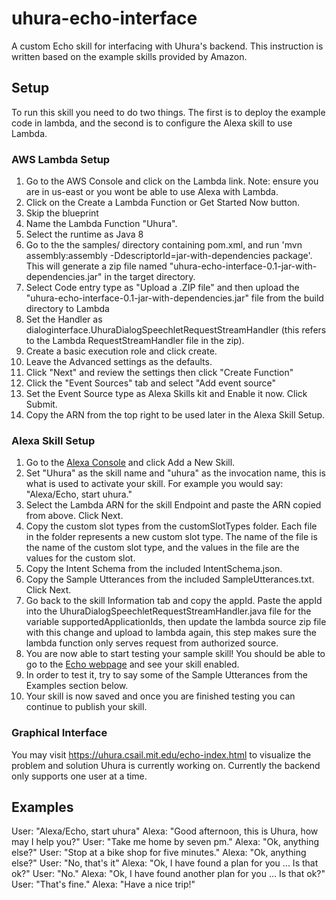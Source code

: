 # uhura-echo-interface
A custom Echo skill for interfacing with Uhura's backend. This instruction is written based on the example skills provided by Amazon.

## Setup
To run this skill you need to do two things. The first is to deploy the example code in lambda, and the second is to configure the Alexa skill to use Lambda.

### AWS Lambda Setup
1. Go to the AWS Console and click on the Lambda link. Note: ensure you are in us-east or you wont be able to use Alexa with Lambda.
2. Click on the Create a Lambda Function or Get Started Now button.
3. Skip the blueprint
4. Name the Lambda Function "Uhura".
5. Select the runtime as Java 8
6. Go to the the samples/ directory containing pom.xml, and run 'mvn assembly:assembly -DdescriptorId=jar-with-dependencies package'. This will generate a zip file named "uhura-echo-interface-0.1-jar-with-dependencies.jar" in the target directory.
7. Select Code entry type as "Upload a .ZIP file" and then upload the "uhura-echo-interface-0.1-jar-with-dependencies.jar" file from the build directory to Lambda
8. Set the Handler as dialoginterface.UhuraDialogSpeechletRequestStreamHandler (this refers to the Lambda RequestStreamHandler file in the zip).
9. Create a basic execution role and click create.
10. Leave the Advanced settings as the defaults.
11. Click "Next" and review the settings then click "Create Function"
12. Click the "Event Sources" tab and select "Add event source"
13. Set the Event Source type as Alexa Skills kit and Enable it now. Click Submit.
14. Copy the ARN from the top right to be used later in the Alexa Skill Setup.

### Alexa Skill Setup
1. Go to the [Alexa Console](https://developer.amazon.com/edw/home.html) and click Add a New Skill.
2. Set "Uhura" as the skill name and "uhura" as the invocation name, this is what is used to activate your skill. For example you would say: "Alexa/Echo, start uhura."
3. Select the Lambda ARN for the skill Endpoint and paste the ARN copied from above. Click Next.
4. Copy the custom slot types from the customSlotTypes folder. Each file in the folder represents a new custom slot type. The name of the file is the name of the custom slot type, and the values in the file are the values for the custom slot.
5. Copy the Intent Schema from the included IntentSchema.json.
6. Copy the Sample Utterances from the included SampleUtterances.txt. Click Next.
7. Go back to the skill Information tab and copy the appId. Paste the appId into the UhuraDialogSpeechletRequestStreamHandler.java file for the variable supportedApplicationIds,
   then update the lambda source zip file with this change and upload to lambda again, this step makes sure the lambda function only serves request from authorized source.
8. You are now able to start testing your sample skill! You should be able to go to the [Echo webpage](http://echo.amazon.com/#skills) and see your skill enabled.
9. In order to test it, try to say some of the Sample Utterances from the Examples section below.
10. Your skill is now saved and once you are finished testing you can continue to publish your skill.

### Graphical Interface
You may visit https://uhura.csail.mit.edu/echo-index.html to visualize the problem and solution Uhura is currently working on. Currently the backend only supports one user at a time. 

## Examples
  User:  "Alexa/Echo, start uhura"
  Alexa: "Good afternoon, this is Uhura, how may I help you?"
  User:  "Take me home by seven pm."
  Alexa: "Ok, anything else?"
  User:  "Stop at a bike shop for five minutes."
  Alexa: "Ok, anything else?"
  User:  "No, that's it"
  Alexa:  "Ok, I have found a plan for you ... Is that ok?"
  User: "No."
  Alexa:  "Ok, I have found another plan for you ... Is that ok?"
  User: "That's fine."
  Alexa:  "Have a nice trip!"

